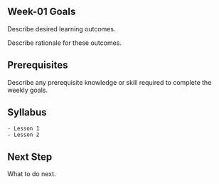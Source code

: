 ## Week-01 Goals
Describe desired learning outcomes.

Describe rationale for these outcomes. 

## Prerequisites
Describe any prerequisite knowledge or skill required to complete the weekly goals.


## Syllabus
    - Lesson 1
    - Lesson 2

## Next Step
What to do next. 